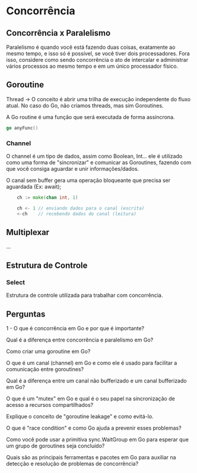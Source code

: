# Concorrência

## **Concorrência x Paralelismo**

Paralelismo é quando você está fazendo duas coisas, exatamente ao mesmo tempo, e isso só é possível, se você tiver dois processadores. Fora isso, considere como sendo concorrência o ato de intercalar e administrar vários processos ao mesmo tempo e em um único processador físico.

## **Goroutine**

Thread -> O conceito é abrir uma trilha de execução independente do fluxo atual. No caso do Go, não criamos threads, mas sim Goroutines.

A Go routine é uma função que será executada de forma assíncrona.

```go
go anyFunc()
```

### **Channel**

O channel é um tipo de dados, assim como Boolean, Int... ele é utilizado como uma forma de "sincronizar" e comunicar as Goroutines, fazendo com que você consiga aguardar e unir informações/dados.

O canal sem buffer gera uma operação bloqueante que precisa ser aguardada (Ex: await);

```go
	ch := make(chan int, 1)

	ch <- 1 // enviando dados para o canal (escrita)
	<-ch    // recebendo dados do canal (leitura)
```

## **Multiplexar**

...

## **Estrutura de Controle**

### Select

Estrutura de controle utilizada para trabalhar com concorrência.


## **Perguntas**

1 - O que é concorrência em Go e por que é importante?

Qual é a diferença entre concorrência e paralelismo em Go?

Como criar uma goroutine em Go?

O que é um canal (channel) em Go e como ele é usado para facilitar a comunicação entre goroutines?

Qual é a diferença entre um canal não bufferizado e um canal bufferizado em Go?

O que é um "mutex" em Go e qual é o seu papel na sincronização de acesso a recursos compartilhados?

Explique o conceito de "goroutine leakage" e como evitá-lo.

O que é "race condition" e como Go ajuda a prevenir esses problemas?

Como você pode usar a primitiva sync.WaitGroup em Go para esperar que um grupo de goroutines seja concluído?

Quais são as principais ferramentas e pacotes em Go para auxiliar na detecção e resolução de problemas de concorrência?